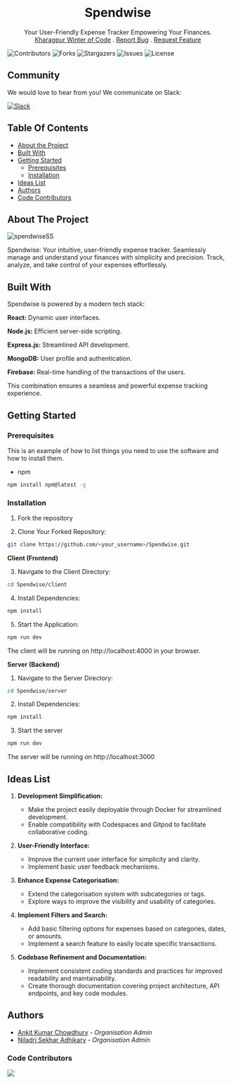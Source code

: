 <br/>
<p align="center">
  <h1 align="center">Spendwise</h1>

  <p align="center">
    Your User-Friendly Expense Tracker Empowering Your Finances.
    <br/>
    <a href="https://kwoc.kossiitkgp.org">Kharagpur Winter of Code</a>
    .
    <a href="https://github.com/ani1609/Spendwise/issues/new/choose">Report Bug</a>
    .
    <a href="https://github.com/ani1609/Spendwise/issues/new/choose">Request Feature</a>
  </p>
</p>

<p align="center">
  
![Contributors](https://img.shields.io/github/contributors/ani1609/Spendwise?color=dark-green) ![Forks](https://img.shields.io/github/forks/ani1609/Spendwise?style=social) ![Stargazers](https://img.shields.io/github/stars/ani1609/Spendwise?style=social) ![Issues](https://img.shields.io/github/issues/ani1609/Spendwise) ![License](https://img.shields.io/github/license/ani1609/Spendwise)
</p>

## Community
We would love to hear from you! We communicate on Slack:

[![Slack](https://img.shields.io/badge/chat-on_slack-purple.svg?style=for-the-badge&logo=slack)](https://join.slack.com/t/spendwisegroup/shared_invite/zt-28g7vaeb4-ZZbfrM8cpb6j~EEoWvWR2A)

## Table Of Contents

* [About the Project](#about-the-project)
* [Built With](#built-with)
* [Getting Started](#getting-started)
  * [Prerequisites](#prerequisites)
  * [Installation](#installation)
* [Ideas List](#ideas-list)
* [Authors](#authors)
* [Code Contributors](#code-contributors)

## About The Project

![spendwiseSS](https://github.com/ani1609/Spendwise/assets/89239354/9297e584-f8e7-4dd6-aec2-01841bda01f4)


Spendwise: Your intuitive, user-friendly expense tracker. Seamlessly manage and understand your finances with simplicity and precision. Track, analyze, and take control of your expenses effortlessly.

## Built With

Spendwise is powered by a modern tech stack:

**React:** Dynamic user interfaces.

**Node.js:** Efficient server-side scripting.

**Express.js:** Streamlined API development.

**MongoDB:** User profile and authentication.

**Firebase:** Real-time handling of the transactions of the users.

This combination ensures a seamless and powerful expense tracking experience.


## Getting Started

### Prerequisites

This is an example of how to list things you need to use the software and how to install them.

* npm

```sh
npm install npm@latest -g
```

### Installation

1. Fork the repository

2. Clone Your Forked Repository:

```sh
git clone https://github.com/<your_username>/Spendwise.git
```

**Client (Frontend)**

3. Navigate to the Client Directory:

```sh
cd Spendwise/client
```

4. Install Dependencies:

```sh
npm install
```

5. Start the Application:

```sh
npm run dev
```

The client will be running on http://localhost:4000 in your browser.


**Server (Backend)**

1. Navigate to the Server Directory:

```sh
cd Spendwise/server
```

2. Install Dependencies:

```sh
npm install
```

3. Start the server

```sh
npm run dev
```

The server will be running on http://localhost:3000



## Ideas List

1. **Development Simplification:**
   - Make the project easily deployable through Docker for streamlined development.
   - Enable compatibility with Codespaces and Gitpod to facilitate collaborative coding.

3. **User-Friendly Interface:**
   - Improve the current user interface for simplicity and clarity.
   - Implement basic user feedback mechanisms.

4. **Enhance Expense Categorisation:**
   - Extend the categorisation system with subcategories or tags.
   - Explore ways to improve the visibility and usability of categories.

5. **Implement Filters and Search:**
   - Add basic filtering options for expenses based on categories, dates, or amounts.
   - Implement a search feature to easily locate specific transactions.

6. **Codebase Refinement and Documentation:**
   - Implement consistent coding standards and practices for improved readability and maintainability.
   - Create thorough documentation covering project architecture, API endpoints, and key code modules.


## Authors

* [Ankit Kumar Chowdhury](https://github.com/ani1609) - *Organisation Admin*
* [Niladri Sekhar Adhikary](https://github.com/niladrix719) - *Organisation Admin*

### Code Contributors

<a href="https://github.com/ani1609/spendwise/graphs/contributors">
  <img src="https://contrib.rocks/image?repo=ani1609/spendwise" />
</a>


